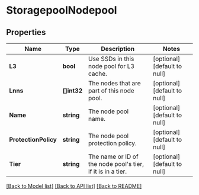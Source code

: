 # StoragepoolNodepool

## Properties
Name | Type | Description | Notes
------------ | ------------- | ------------- | -------------
**L3** | **bool** | Use SSDs in this node pool for L3 cache. | [optional] [default to null]
**Lnns** | **[]int32** | The nodes that are part of this node pool. | [optional] [default to null]
**Name** | **string** | The node pool name. | [optional] [default to null]
**ProtectionPolicy** | **string** | The node pool protection policy. | [optional] [default to null]
**Tier** | **string** | The name or ID of the node pool&#39;s tier, if it is in a tier. | [optional] [default to null]

[[Back to Model list]](../README.md#documentation-for-models) [[Back to API list]](../README.md#documentation-for-api-endpoints) [[Back to README]](../README.md)


